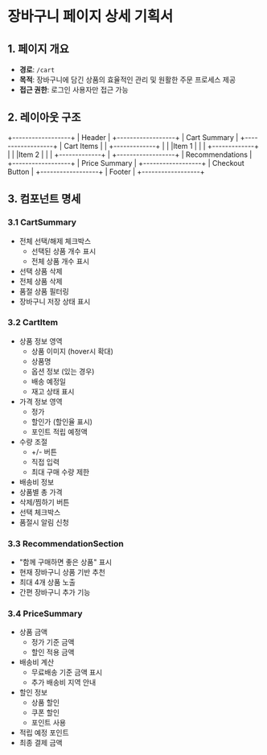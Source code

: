 # 장바구니 페이지 상세 기획서

## 1. 페이지 개요

- **경로**: `/cart`
- **목적**: 장바구니에 담긴 상품의 효율적인 관리 및 원활한 주문 프로세스 제공
- **접근 권한**: 로그인 사용자만 접근 가능

## 2. 레이아웃 구조

+------------------+
| Header |
+------------------+
| Cart Summary |
+------------------+
| Cart Items |
| +-------------+ |
| |Item 1 | |
| +-------------+ |
| |Item 2 | |
| +-------------+ |
+------------------+
| Recommendations |
+------------------+
| Price Summary |
+------------------+
| Checkout Button |
+------------------+
| Footer |
+------------------+

## 3. 컴포넌트 명세

### 3.1 CartSummary

- 전체 선택/해제 체크박스
  - 선택된 상품 개수 표시
  - 전체 상품 개수 표시
- 선택 상품 삭제
- 전체 상품 삭제
- 품절 상품 필터링
- 장바구니 저장 상태 표시

### 3.2 CartItem

- 상품 정보 영역
  - 상품 이미지 (hover시 확대)
  - 상품명
  - 옵션 정보 (있는 경우)
  - 배송 예정일
  - 재고 상태 표시
- 가격 정보 영역
  - 정가
  - 할인가 (할인율 표시)
  - 포인트 적립 예정액
- 수량 조절
  - +/- 버튼
  - 직접 입력
  - 최대 구매 수량 제한
- 배송비 정보
- 상품별 총 가격
- 삭제/찜하기 버튼
- 선택 체크박스
- 품절시 알림 신청

### 3.3 RecommendationSection

- "함께 구매하면 좋은 상품" 표시
- 현재 장바구니 상품 기반 추천
- 최대 4개 상품 노출
- 간편 장바구니 추가 기능

### 3.4 PriceSummary

- 상품 금액
  - 정가 기준 금액
  - 할인 적용 금액
- 배송비 계산
  - 무료배송 기준 금액 표시
  - 추가 배송비 지역 안내
- 할인 정보
  - 상품 할인
  - 쿠폰 할인
  - 포인트 사용
- 적립 예정 포인트
- 최종 결제 금액
